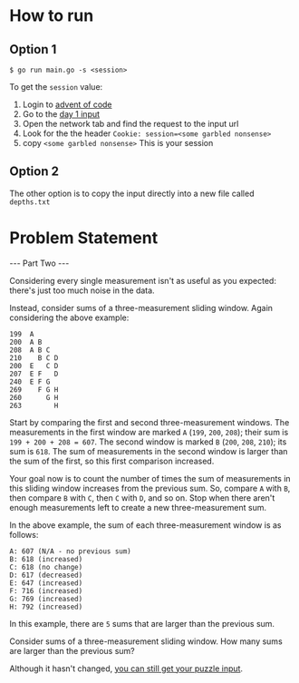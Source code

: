 # How to run
## Option 1
```shell
$ go run main.go -s <session>
```

To get the `session` value: 
1. Login to [advent of code](https://adventofcode.com/)
2. Go to the [day 1 input](https://adventofcode.com/2021/day/1/input)
3. Open the network tab and find the request to the input url
4. Look for the the header `Cookie: session=<some garbled nonsense>`
5. copy `<some garbled nonsense>`
This is your session

## Option 2
The other option is to copy the input directly into a new file called `depths.txt`

# Problem Statement
--- Part Two ---

Considering every single measurement isn't as useful as you expected: there's just too much noise in the data.

Instead, consider sums of a three-measurement sliding window. Again considering the above example:

```
199  A      
200  A B    
208  A B C  
210    B C D
200  E   C D
207  E F   D
240  E F G  
269    F G H
260      G H
263        H
```

Start by comparing the first and second three-measurement windows. The measurements in the first window are marked `A` (`199`, `200`, `208`); their sum is `199 + 200 + 208 = 607`. The second window is marked `B` (`200`, `208`, `210`); its sum is `618`. The sum of measurements in the second window is larger than the sum of the first, so this first comparison increased.

Your goal now is to count the number of times the sum of measurements in this sliding window increases from the previous sum. So, compare `A` with `B`, then compare `B` with `C`, then `C` with `D`, and so on. Stop when there aren't enough measurements left to create a new three-measurement sum.

In the above example, the sum of each three-measurement window is as follows:

```
A: 607 (N/A - no previous sum)
B: 618 (increased)
C: 618 (no change)
D: 617 (decreased)
E: 647 (increased)
F: 716 (increased)
G: 769 (increased)
H: 792 (increased)
```

In this example, there are `5` sums that are larger than the previous sum.

Consider sums of a three-measurement sliding window. How many sums are larger than the previous sum?

Although it hasn't changed, [you can still get your puzzle input](https://adventofcode.com/2021/day/1/input).
